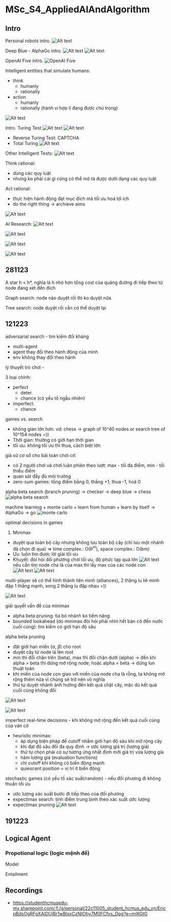 # MSc_S4_AppliedAIAndAlgorithm

## Intro
Personal robots intro.
![Alt text](image-1.png)

Deep Blue - AlphaGo intro.
![Alt text](image-2.png)
![Alt text](image-3.png)

OpenAI Five intro.
![OpenAI Five](image.png)

Intelligent entities that simulate humans:
- think
    - humanly
    - rationally
- action
    - humanly
    - rationally (hành vi hợp lí đang được chú trọng)

![Alt text](image-4.png)

Intro. Turing Test
![Alt text](image-6.png)
![Alt text](image-5.png)
- Reverse Turing Test: CAPTCHA
- Total Turing 
![Alt text](image-7.png)

Other Intelligent Tests:
![Alt text](image-8.png)

Think rational:
- dùng các quy luật
- nhưng ko phải cái gì cũng có thể mô tả được dưới dạng các quy luật

Act rational:
- thực hiện hành động đạt mục đích mà tối ưu hoá lợi ích
- do the right thing -> archieve aims

![Alt text](image-9.png)

AI Research:
![Alt text](image-10.png)

![Alt text](image-11.png)

![Alt text](image-12.png)

![Alt text](image-13.png)


## 281123
A star
h < h*, nghĩa là h nhỏ hơn tổng cost của quãng đường đi tiếp theo từ node đang xét đến đích

Graph search: node nào duyệt rồi thì ko duyệt nữa

Tree search: node duyệt rồi vẫn có thể duyệt lại

## 121223

adversarial search - tìm kiếm đối kháng 

- multi-agent
- agent thay đổi theo hành động của mình
- env không thay đổi theo hành 

lý thuyết trò chơi - 

3 loại chính:
- perfect 
    - deter.
    - chance (có yếu tố ngẫu nhiên)
- imperfect.
    - chance

games vs. search
- không gian lớn hơn. vd: chess -> graph of 10^40 nodes or search tree of 10^154 nodes =))
- Thời gian: thường có giới hạn thời gian
- tối ưu: không tối ưu thì thua, cách biệt lớn 

giả sử cơ sở cho bài toán chơi cờ:
- có 2 người chơi và chơi luân phiên theo lượt: max - tối đa điểm, min - tối thiểu điểm
- quan sát đầy đủ môi trường
- zero-sum games: tổng điểm bằng 0, thắng +1, thua -1, hoà 0

alpha beta search (branch pruning) -> checker -> deep blue -> chess
![alpha beta search](image-14.png)

machine learning + monte carlo + learn from human + learn by itself -> AlphaGo -> go
![monte carlo](image-15.png)

optimal decisions in games
1. Minimax
- duyệt qua toàn bộ cây nhưng không lưu toàn bộ cây (chỉ lưu một nhánh đã chọn đi qua) => time complex.: O($b^m$), space complex.: O(bm)
- Ưu: luôn tìm được lời giải tối ưu
- Khuyết: đòi hỏi đối phương chơi tối ưu, độ phức tạp quá lớn
![Alt text](image-16.png)
nếu cần tìm node cha là của max thì lấy max của các node con 
![Alt text](image-17.png)
![Alt text](image-18.png)

multi-player sẽ có thể hình thành liên minh (alliances), 2 thằng íu liê minh đập 1 thằng mạnh, xong 2 thằng íu đập nhau =))

![Alt text](image-19.png)

giải quyết vấn đề của minimax
- alpha beta pruning: tỉa bỏ nhánh ko tiềm năng
- bounded lookahead (do minimax đòi hỏi phải nhìn hết bàn cờ đến nước cuối cùng): tìm kiếm có giới hạn độ sâu

alpha beta pruning
- đặt giới hạn miền ($\alpha$, $\beta$) cho root
- duyệt cây từ node lá lên root
- min thì đổi chặn trên (beta), max thì đổi chặn dưới (alpha) -> đến khi alpha > beta thì dừng mở rộng node; hoặc alpha = beta -> dừng lun thuật toán
- khi miền của node con giao với miền của node cha là rỗng, ta không mở rộng thêm nữa vì chúng sẽ trở nên vô nghĩa
- thứ tự duyệt nhánh ảnh hưởng đến kết quả chặt cây, mặc dù kết quả cuối cùng không đổi
 
 ![Alt text](image-20.png)

 ![Alt text](image-21.png)

imperfect real-time decisions - khi không mở rộng đến kết quả cuối cùng của ván cờ
- heuristic minimax:
    - áp dụng biện pháp để cutoff nhằm giới hạn độ sâu khi mở rộng cây
    - khi đạt độ sâu đối đa quy định -> ước lượng giá trị (lượng giá)
    - thứ tự chọn phải có sự tương ứng nhất định mới giá trị vừa lượng gía
    - hàm lượng giá (evaluation functions)
    - chỉ cutoff khi không có biến động mạnh 
    - quiescent position = vị trí ít biến động

stochastic games (có yếu tố xác suất/random) - nếu đối phương đi không thuần tối ưu 
- ước lượng xác suất bước đi tiếp theo của đối phương
- expectimax search: tính điểm trung bình theo xác suất ước lượng
- expectimax pruning
![Alt text](image-23.png)

## 191223
## Logical Agent

### Propotional logic (logic mệnh đề)

Model

Entailment

## Recordings
- https://studenthcmusedu-my.sharepoint.com/:f:/g/personal/22c11005_student_hcmus_edu_vn/EricpBdsOgRFpXAlDUjBr1wBlsxCzNtOhy7M0FCfxs_Dpg?e=mjKGtG